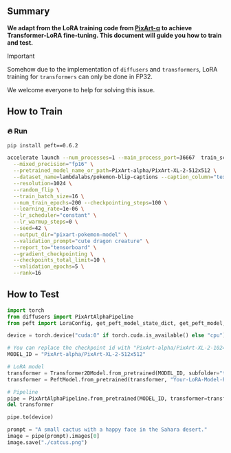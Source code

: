 ## Summary

**We adapt from the LoRA training code from [PixArt-α](https://github.com/PixArt-alpha/PixArt-alpha) 
to achieve Transformer-LoRA fine-tuning. This document will guide you how to train and test.**

> [!IMPORTANT]  
> Somehow due to the implementation of `diffusers` and `transformers`,
> LoRA training for `transformers` can only be done in FP32.
> 
> We welcome everyone to help for solving this issue.

## How to Train
### 🔥 Run

```bash
pip install peft==0.6.2

accelerate launch --num_processes=1 --main_process_port=36667  train_scripts/train_pixart_lora_hf.py \
  --mixed_precision="fp16" \
  --pretrained_model_name_or_path=PixArt-alpha/PixArt-XL-2-512x512 \
  --dataset_name=lambdalabs/pokemon-blip-captions --caption_column="text" \
  --resolution=1024 \
  --random_flip \
  --train_batch_size=16 \
  --num_train_epochs=200 --checkpointing_steps=100 \
  --learning_rate=1e-06 \
  --lr_scheduler="constant" \
  --lr_warmup_steps=0 \
  --seed=42 \
  --output_dir="pixart-pokemon-model" \
  --validation_prompt="cute dragon creature" \
  --report_to="tensorboard" \
  --gradient_checkpointing \
  --checkpoints_total_limit=10 \
  --validation_epochs=5 \
  --rank=16
```

## How to Test

```python
import torch
from diffusers import PixArtAlphaPipeline
from peft import LoraConfig, get_peft_model_state_dict, get_peft_model, PeftModel

device = torch.device("cuda:0" if torch.cuda.is_available() else "cpu")

# You can replace the checkpoint id with "PixArt-alpha/PixArt-XL-2-1024-MS" too.
MODEL_ID = "PixArt-alpha/PixArt-XL-2-512x512"

# LoRA model
transformer = Transformer2DModel.from_pretrained(MODEL_ID, subfolder="transformer", torch_dtype=torch.float16)
transformer = PeftModel.from_pretrained(transformer, "Your-LoRA-Model-Path")

# Pipeline
pipe = PixArtAlphaPipeline.from_pretrained(MODEL_ID, transformer=transformer, torch_dtype=torch.float16)
del transformer

pipe.to(device)

prompt = "A small cactus with a happy face in the Sahara desert."
image = pipe(prompt).images[0]
image.save("./catcus.png")
```